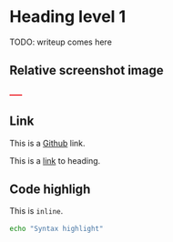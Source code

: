 # Heading level 1

TODO: writeup comes here

## Relative screenshot image


![](screenshots/1.png)

## Link

This is a [Github](https://github.com) link. 

This is a [link](#code-highligh) to heading.

## Code highligh

This is `inline`.

```bash
echo "Syntax highlight"
```